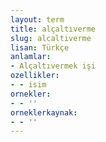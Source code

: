 ```yaml
---
layout: term
title: alçaltıverme
slug: alcaltiverme
lisan: Türkçe
anlamlar:
- Alçaltıvermek işi
ozellikler:
- - isim
ornekler:
- - ''
orneklerkaynak:
- - ''
---
```

